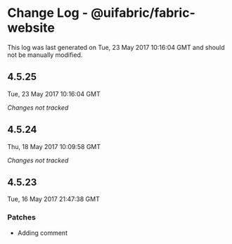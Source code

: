 # Change Log - @uifabric/fabric-website

This log was last generated on Tue, 23 May 2017 10:16:04 GMT and should not be manually modified.

## 4.5.25
Tue, 23 May 2017 10:16:04 GMT

*Changes not tracked*

## 4.5.24
Thu, 18 May 2017 10:09:58 GMT

*Changes not tracked*

## 4.5.23
Tue, 16 May 2017 21:47:38 GMT

### Patches

- Adding comment


